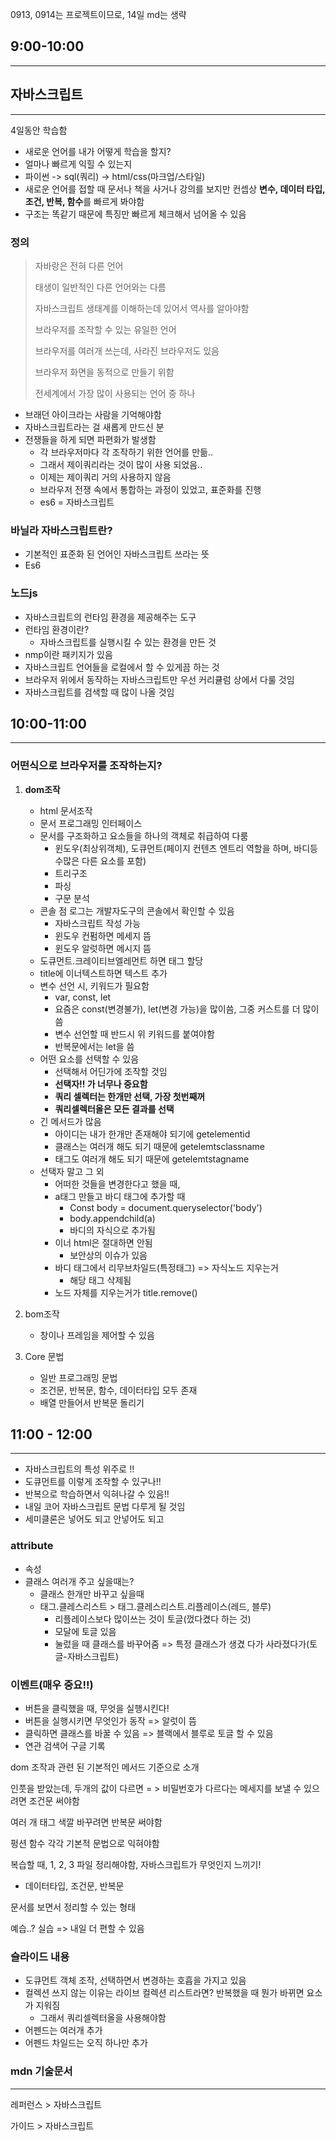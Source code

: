 0913, 0914는 프로젝트이므로, 14일 md는 생략



## 9:00-10:00

---

## 자바스크립트

---

4일동안 학습함

* 새로운 언어를 내가 어떻게 학습을 할지? 
* 얼마나 빠르게 익힐 수 있는지
* 파이썬 -> sql(쿼리) -> html/css(마크업/스타일)
* 새로운 언어를 접할 때 문서나 책을 사거나 강의를 보지만 컨셉상 **변수, 데이터 타입, 조건, 반복, 함수**를 빠르게 봐야함
* 구조는 똑같기 때문에 특징만 빠르게 체크해서 넘어올 수 있음



### 정의

> 자바랑은 전혀 다른 언어
>
> 태생이 일반적인 다른 언어와는 다름
>
> 자바스크립트 생태계를 이해하는데 있어서 역사를 알아야함
>
> 브라우저를 조작할 수 있는 유일한 언어
>
> 브라우저를 여러개 쓰는데, 사라진 브라우저도 있음
>
> 브라우저 화면을 동적으로 만들기 위함
>
> 전세계에서 가장 많이 사용되는 언어 중 하나

* 브래던 아이크라는 사람을 기억해야함
* 자바스크립트라는 걸 새롭게 만드신 분
* 전쟁들을 하게 되면 파편화가 발생함
  * 각 브라우저마다 각 조작하기 위한 언어를 만듦..
  * 그래서 제이쿼리라는 것이 많이 사용 되었음..
  * 이제는 제이쿼리 거의 사용하지 않음
  * 브라우저 전쟁 속에서 통합하는 과정이 있었고, 표준화를 진행
  * es6 = 자바스크립트

### 바닐라 자바스크립트란?

* 기본적인 표준화 된 언어인 자바스크립트 쓰라는 뜻
* Es6

### 노드js

* 자바스크립트의 런타임 환경을 제공해주는 도구
* 런타임 환경이란? 
  * 자바스크립트를 실행시킬 수 있는 환경을 만든 것
* nmp이란 패키지가 있음
* 자바스크립트 언어들을 로컬에서 할 수 있게끔 하는 것
* 브라우저 위에서 동작하는 자바스크립트만 우선 커리큘럼 상에서 다룰 것임
* 자바스크립트를 검색할 때 많이 나올 것임



## 10:00-11:00

---

### 어떤식으로 브라우저를 조작하는지? 

1. **dom조작**

   * html 문서조작
   * 문서 프로그래밍 인터페이스
   * 문서를 구조화하고 요소들을 하나의 객체로 취급하여 다룸
     * 윈도우(최상위객체), 도큐먼트(페이지 컨텐츠 엔트리 역할을 하며, 바디등 수많은 다른 요소를 포함)
     * 트리구조
     *  파싱
       * 구문 분석
   * 콘솔 점 로그는 개발자도구의 콘솔에서 확인할 수 있음
     * 자바스크립트 작성 가능
     * 윈도우 컨펌하면 메세지 뜸
     * 윈도우 알럿하면 메시지 뜸
   * 도큐먼트.크레이티브엘레먼트 하면 태그 할당
   * title에 이너텍스트하면 텍스트 추가
   * 변수 선언 시, 키워드가 필요함
     * var, const, let
     * 요즘은 const(변경불가), let(변경 가능)을 많이씀, 그중 커스트를 더 많이씀
     * 변수 선언할 때 반드시 위 키워드를 붙여야함
     * 반복문에서는 let을 씀
   * 어떤 요소를 선택할 수 있음
     * 선택해서 어딘가에 조작할 것임
     * **선택자!! 가 너무나 중요함**
     * **쿼리 셀렉터는 한개만 선택, 가장 첫번째꺼**
     * **쿼리셀렉터올은 모든 결과를 선택**
   * 긴 메서드가 많음
     * 아이디는 내가 한개만 존재해야 되기에 getelementid
     * 클래스는 여러개 해도 되기 때문에 getelemtsclassname
     * 태그도 여러개 해도 되기 때문에 getelemtstagname
   * 선택자 말고 그 외
     * 어떠한 것들을 변경한다고 했을 때, 
     * a태그 만들고 바디 태그에 추가할 때 
       * Const body = document.queryselector('body')
       * body.appendchild(a)
       * 바디의 자식으로 추가됨
     * 이너 html은 절대하면 안됨
       * 보안상의 이슈가 있음
     * 바디 태그에서 리무브차일드(특정태그) => 자식노드 지우는거
       * 해당 태그 삭제됨
     * 노드 자체를 지우는거가 title.remove()

2. bom조작

   * 창이나 프레임을 제어할 수 있음

3. Core 문법

   * 일반 프로그래밍 문법
   * 조건문, 반복문, 함수, 데이터타입 모두 존재
   * 배열 만들어서 반복문 돌리기

   

## 11:00 - 12:00

---

* 자바스크립트의 특성 위주로 !! 
* 도큐먼트를 이렇게 조작할 수 있구나!! 
* 반복으로 학습하면서 익혀나갈 수 있음!! 
* 내일 코어 자바스크립트 문법 다루게 될 것임
* 세미클론은 넣어도 되고 안넣어도 되고



### attribute

* 속성
* 클래스 여러개 주고 싶을때는? 
  * 클래스 한개만 바꾸고 싶을때 
  * 태그.클레스리스트 > 태그.클레스리스트.리플레이스(레드, 블루)
    * 리플레이스보다 많이쓰는 것이 토글(껐다켰다 하는 것)
    * 모달에 토글 있음
    * 눌렀을 때 클래스를 바꾸어줌 => 특정 클래스가 생겼 다가 사라졌다가(토글-자바스크립트)



### 이벤트(매우 중요!!)

* 버튼을 클릭했을 때, 무엇을 실행시킨다!
* 버튼을 실행시키면 무엇인가 동작 => 알럿이 뜸
* 클릭하면 클래스를 바꿀 수 있음 => 블랙에서 블루로 토글 할 수 있음
* 연관 검색어 구글 기록



dom 조작과 관련 된 기본적인 메서드 기준으로 소개

인풋을 받았는데, 두개의 값이 다르면 = > 비밀번호가 다르다는 메세지를 보낼 수 있으려면 조건문 써야함

여러 개 태그 색깔 바꾸려면 반복문 써야함

펑션 함수 각각 기본적 문법으로 익혀야함

복습할 때, 1, 2, 3 파일 정리해야함, 자바스크립트가 무엇인지 느끼기! 

* 데이터타입, 조건문, 반복문

문서를 보면서 정리할 수 있는 형태

예습..? 실습 => 내일 더 편할 수 있음



### 슬라이드 내용

* 도큐먼트 객체 조작, 선택하면서 변경하는 호흡을 가지고 있음
* 컬렉션 쓰지 않는 이유는 라이브 컬렉션 리스트라면? 반복했을 때 뭔가 바뀌면 요소가 지워짐
  * 그래서 쿼리셀렉터올을 사용해야함
* 어펜드는 여러개 추가
* 어펜드 차일드는 오직 하나만 추가 



### mdn 기술문서

---

레퍼런스 > 자바스크립트

가이드 > 자바스크립트 



